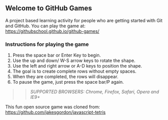 ## Welcome to GitHub Games

A project based learning activity for people who are getting started with Git and GitHub.
You can play the game at: https://githubschool.github.io/github-games/

### Instructions for playing the game

1. Press the space bar or Enter Key to begin.
2. Use the up and down/ W-S arrow keys to rotate the shape.
3. Use the left and right arrow or A-D keys to position the shape.
4. The goal is to create complete rows without empty spaces.
5. When they are completed, the rows will disappear.
6. To pause the game, just press the space bar/P again.

>> _*SUPPORTED BROWSERS*: Chrome, Firefox, Safari, Opera and IE9+_

This fun open source game was cloned from: https://github.com/jakesgordon/javascript-tetris
